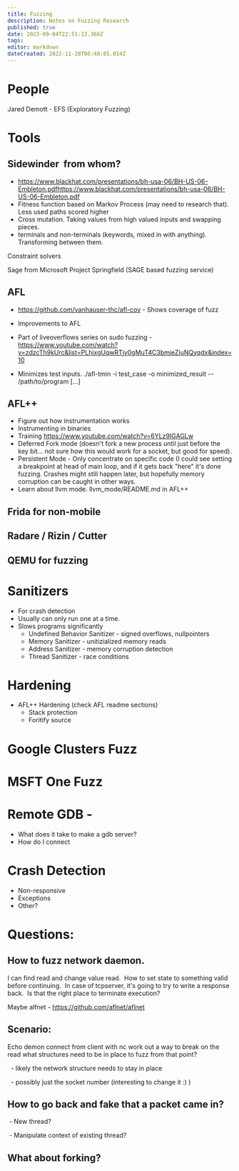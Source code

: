 ```yaml
---
title: Fuzzing
description: Notes on Fuzzing Research
published: true
date: 2023-09-04T22:51:13.366Z
tags: 
editor: markdown
dateCreated: 2022-11-28T06:48:05.014Z
---
```


# People

Jared Demott - EFS (Exploratory Fuzzing)

# Tools
## Sidewinder  from whom?
 - https://www.blackhat.com/presentations/bh-usa-06/BH-US-06-Embleton.pdfhttps://www.blackhat.com/presentations/bh-usa-06/BH-US-06-Embleton.pdf
  - Fitness function based on Markov Process (may need to research that).  Less used paths scored higher
  - Cross mutation.  Taking values from high valued inputs and swapping pieces.
  - terminals and non-terminals (keywords, mixed in with anything).  Transforming between them.
  
Constraint solvers

Sage from Microsoft
Project Springfield (SAGE based fuzzing service)


## AFL 

- https://github.com/vanhauser-thc/afl-cov - Shows coverage of fuzz

-   Improvements to AFL
-   Part of liveoverflows series on sudo fuzzing - 
    https://www.youtube.com/watch?v=zdzcTh9kUrc&list=PLhixgUqwRTjy0gMuT4C3bmjeZjuNQyqdx&index=10
-   Minimizes test inputs.  ./afl-tmin -i test_case -o minimized_result -- /path/to/program [...]

## AFL++
- Figure out how instrumentation works
- Instrumenting in binaries
- Training https://www.youtube.com/watch?v=6YLz9IGAGLw
- Deferred Fork mode (doesn't fork a new process until just before the key bit... not sure how this would work for a socket, but good for speed).
- Persistent Mode - Only concentrate on specific code (I could see setting a breakpoint at head of main loop, and if it gets back "here" it's done fuzzing.  Crashes might still happen later, but hopefully memory corruption can be caught in other ways.
- Learn about llvm mode.  llvm_mode/README.md in AFL++

## Frida for non-mobile

## Radare / Rizin / Cutter

## QEMU for fuzzing

# Sanitizers
- For crash detection 
- Usually can only run one at a time.
- Slows programs significantly
  - Undefined Behavior Sanitizer - signed overflows, nullpointers
  - Memory Sanitizer - unitizialized memory reads
  - Address Sanitizer - memory corruption detection
  - Thread Sanitizer - race conditions
  
 # Hardening
 - AFL++ Hardening  (check AFL readme sections)
   - Stack protection
   - Foritify source
   
# Google Clusters Fuzz
# MSFT One Fuzz
   
# Remote GDB - 

-  What does it take to make a gdb server?
-  How do I connect

# Crash Detection

-   Non-responsive
-   Exceptions
-   Other?

# Questions:

## How to fuzz network daemon.  
I can find read and change value read.  How to set state to something valid before continuing.  In case of tcpserver, it's going to try to write a response back.  Is that the right place to terminate execution?

Maybe alfnet - https://github.com/aflnet/aflnet
## Scenario:

Echo demon
connect from client with nc
work out a way to break on the read
what structures need to be in place to fuzz from that point?

  - likely the network structure needs to stay in place

  - possibly just the socket number (interesting to change it :) )

## How to go back and fake that a packet came in?

 - New thread?

 - Manipulate context of existing thread?

## What about forking?